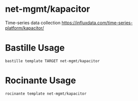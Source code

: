# net-mgmt/kapacitor
Time-series data collection
https://influxdata.com/time-series-platform/kapacitor/

# Bastille Usage
```shell
bastille template TARGET net-mgmt/kapacitor
```

# Rocinante Usage
```shell
rocinante template net-mgmt/kapacitor
```
